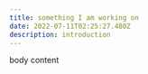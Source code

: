 ```yaml
---
title: something I am working on
date: 2022-07-11T02:25:27.480Z
description: introduction
---
```

body content